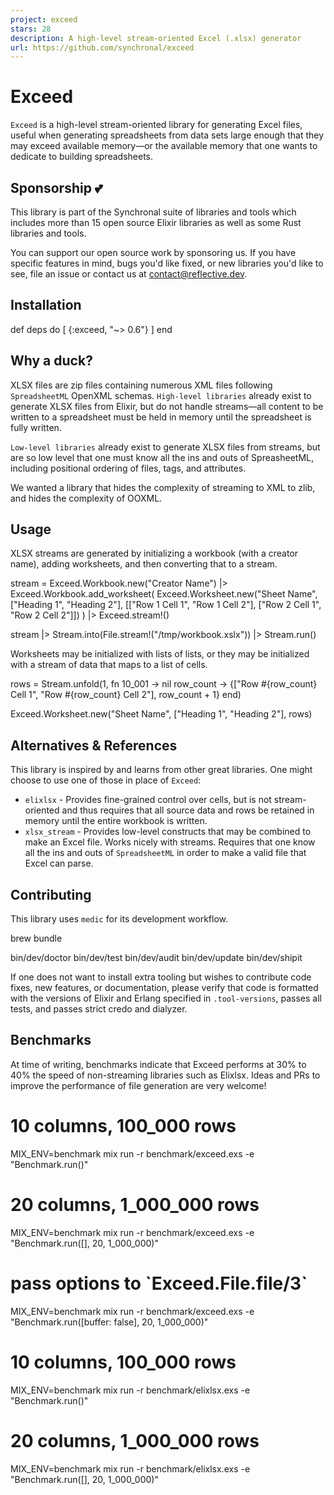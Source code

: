 ```yaml
---
project: exceed
stars: 28
description: A high-level stream-oriented Excel (.xlsx) generator
url: https://github.com/synchronal/exceed
---
```


Exceed
======

`Exceed` is a high-level stream-oriented library for generating Excel files, useful when generating spreadsheets from data sets large enough that they may exceed available memory—or the available memory that one wants to dedicate to building spreadsheets.

Sponsorship 💕
--------------

This library is part of the Synchronal suite of libraries and tools which includes more than 15 open source Elixir libraries as well as some Rust libraries and tools.

You can support our open source work by sponsoring us. If you have specific features in mind, bugs you'd like fixed, or new libraries you'd like to see, file an issue or contact us at contact@reflective.dev.

Installation
------------

def deps do
  \[
    {:exceed, "~> 0.6"}
  \]
end

Why a duck?
-----------

XLSX files are zip files containing numerous XML files following `SpreadsheetML` OpenXML schemas. `High-level libraries` already exist to generate XLSX files from Elixir, but do not handle streams—all content to be written to a spreadsheet must be held in memory until the spreadsheet is fully written.

`Low-level libraries` already exist to generate XLSX files from streams, but are so low level that one must know all the ins and outs of SpreasheetML, including positional ordering of files, tags, and attributes.

We wanted a library that hides the complexity of streaming to XML to zlib, and hides the complexity of OOXML.

Usage
-----

XLSX streams are generated by initializing a workbook (with a creator name), adding worksheets, and then converting that to a stream.

stream \=
  Exceed.Workbook.new("Creator Name")
  |> Exceed.Workbook.add\_worksheet(
    Exceed.Worksheet.new("Sheet Name", \["Heading 1", "Heading 2"\],
      \[\["Row 1 Cell 1", "Row 1 Cell 2"\], \["Row 2 Cell 1", "Row 2 Cell 2"\]\])
  )
  |> Exceed.stream!()

stream
|> Stream.into(File.stream!("/tmp/workbook.xslx"))
|> Stream.run()

Worksheets may be initialized with lists of lists, or they may be initialized with a stream of data that maps to a list of cells.

rows \=
  Stream.unfold(1, fn
    10\_001 \-> nil
    row\_count \-> {\["Row #{row\_count} Cell 1", "Row #{row\_count} Cell 2"\], row\_count + 1}
  end)

Exceed.Worksheet.new("Sheet Name", \["Heading 1", "Heading 2"\], rows)

Alternatives & References
-------------------------

This library is inspired by and learns from other great libraries. One might choose to use one of those in place of `Exceed`:

-   `elixlsx` - Provides fine-grained control over cells, but is not stream-oriented and thus requires that all source data and rows be retained in memory until the entire workbook is written.
-   `xlsx_stream` - Provides low-level constructs that may be combined to make an Excel file. Works nicely with streams. Requires that one know all the ins and outs of `SpreadsheetML` in order to make a valid file that Excel can parse.

Contributing
------------

This library uses `medic` for its development workflow.

brew bundle

bin/dev/doctor
bin/dev/test
bin/dev/audit
bin/dev/update
bin/dev/shipit

If one does not want to install extra tooling but wishes to contribute code fixes, new features, or documentation, please verify that code is formatted with the versions of Elixir and Erlang specified in `.tool-versions`, passes all tests, and passes strict credo and dialyzer.

Benchmarks
----------

At time of writing, benchmarks indicate that Exceed performs at 30% to 40% the speed of non-streaming libraries such as Elixlsx. Ideas and PRs to improve the performance of file generation are very welcome!

# 10 columns, 100\_000 rows
MIX\_ENV=benchmark mix run -r benchmark/exceed.exs -e "Benchmark.run()"
# 20 columns, 1\_000\_000 rows
MIX\_ENV=benchmark mix run -r benchmark/exceed.exs -e "Benchmark.run(\[\], 20, 1\_000\_000)"
# pass options to \`Exceed.File.file/3\`
MIX\_ENV=benchmark mix run -r benchmark/exceed.exs -e "Benchmark.run(\[buffer: false\], 20, 1\_000\_000)"

# 10 columns, 100\_000 rows
MIX\_ENV=benchmark mix run -r benchmark/elixlsx.exs -e "Benchmark.run()"
# 20 columns, 1\_000\_000 rows
MIX\_ENV=benchmark mix run -r benchmark/elixlsx.exs -e "Benchmark.run(\[\], 20, 1\_000\_000)"
